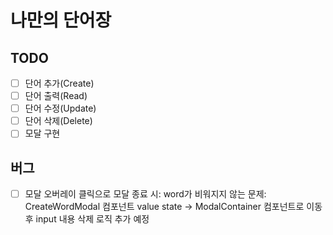 # 나만의 단어장

## TODO
- [ ] 단어 추가(Create)
- [ ] 단어 출력(Read)
- [ ] 단어 수정(Update)
- [ ] 단어 삭제(Delete)
- [ ] 모달 구현

## 버그
- [ ] 모달 오버레이 클릭으로 모달 종료 시: word가 비워지지 않는 문제: CreateWordModal 컴포넌트 value state -> ModalContainer 컴포넌트로 이동 후 input 내용 삭제 로직 추가 예정